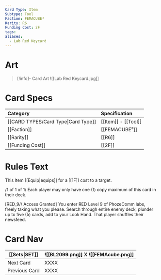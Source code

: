 ```yaml
---
Card Type: Item
Subtype: Tool
Faction: FEMACUBE³
Rarity: R6
Funding Cost: 2F
tags: 
aliases:
  - Lab Red Keycard
---
```

# Art

> [!info]- Card Art
> ![[Lab Red Keycard.jpg]]

# Card Specs

| Category | Specification| 
| :--- | :--- |
| [[CARD TYPES/Card Type\|Card Type]] | [[Item]] - [[Tool]] |  
| [[Faction]] | [[FEMACUBE³]] | 
| [[Rarity]] | [[R6]] |  
| [[Funding Cost]] | [[2F]] |  

# Rules Text

This Item [[Equip|equips]] for a [[1F]] cost to a target.  

/1 of 1 of 1/
Each player may only have one (1) copy maximum of this card in their deck.  
  
[RED_9// Access Granted] 
You enter RED Level 9 of PhozeComm labs, freely taking what you please.
Search through entire enemy deck, plunder up to five (5) cards, add to your Look Hand.
That player shuffles their newsfeed.

# Card Nav

| [[Sets\|SET]] |  ![[BL2099.png]] 𐌢 ![[FEMAcube.png]] |
| --- | --- |  
| Next Card | XXXX |  
| Previous Card | XXXX |  

